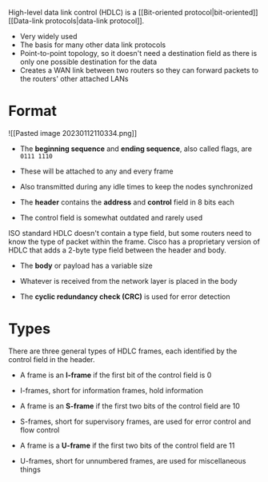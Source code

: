 High-level data link control (HDLC) is a [[Bit-oriented protocol|bit-oriented]] [[Data-link protocols|data-link protocol]].

- Very widely used
- The basis for many other data link protocols
- Point-to-point topology, so it doesn't need a destination field as there is only one possible destination for the data
- Creates a WAN link between two routers so they can forward packets to the routers' other attached LANs

# Format

![[Pasted image 20230112110334.png]]

- The **beginning sequence** and **ending sequence**, also called flags, are `0111 1110`
- These will be attached to any and every frame
- Also transmitted during any idle times to keep the nodes synchronized

- The **header** contains the **address** and **control** field in 8 bits each
- The control field is somewhat outdated and rarely used

ISO standard HDLC doesn't contain a type field, but some routers need to know the type of packet within the frame. Cisco has a proprietary version of HDLC that adds a 2-byte type field between the header and body.

- The **body** or payload has a variable size
- Whatever is received from the network layer is placed in the body

- The **cyclic redundancy check (CRC)** is used for error detection


# Types
There are three general types of HDLC frames, each identified by the control field in the header.

- A frame is an **I-frame** if the first bit of the control field is 0
- I-frames, short for information frames, hold information

- A frame is an **S-frame** if the first two bits of the control field are 10
- S-frames, short for supervisory frames, are used for error control and flow control

- A frame is a **U-frame** if the first two bits of the control field are 11
- U-frames, short for unnumbered frames, are used for miscellaneous things